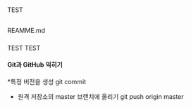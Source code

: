 #
TEST 
##
REAMME.md
###
TEST TEST
#### Git과 GitHub 익히기

*특정 버전을 생성 git commit
* 원격 저장소의 master 브랜치에 올리기 git push origin master